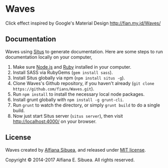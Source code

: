 # Waves

Click effect inspired by Google's Material Design
http://fian.my.id/Waves/

## Documentation

Waves using [Situs](https://github.com/fians/situs) to generate documentation. Here are some steps to run documentation locally on your computer,

1. Make sure [Node.js](http://nodejs.org/) and [Ruby](https://www.ruby-lang.org/en/) installed in your computer.
2. Install SASS via RubyGems (`gem install sass`).
3. Install Situs globally via npm (`npm install situs -g`).
4. Clone Waves's Github repository, if you haven't already (`git clone https://github.com/fians/Waves.git`).
5. Run `npm install` to install the necessary local node packages.
6. Install grunt globally with `npm install -g grunt-cli`.
7. Run `grunt` to watch the directory, or simply `grunt build` to do a single build.
8. Now just start Situs server (`situs server`), then visit [http://localhost:4000/](http://localhost:4000/) on your browser.


## License
Waves created by [Alfiana Sibuea](http://fian.my.id), and released under [MIT license](https://github.com/fians/Waves/blob/master/LICENSE). 

Copyright &copy; 2014-2017 Alfiana E. Sibuea. All rights reserved.
